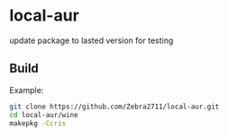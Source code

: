 # local-aur
update package to lasted version for testing

## Build
Example:
```bash
git clone https://github.com/Zebra2711/local-aur.git
cd local-aur/wine
makepkg -Ccris
```
